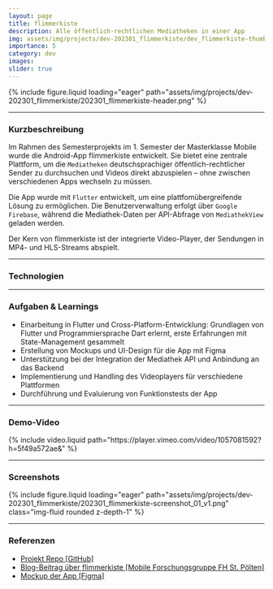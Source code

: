```yaml
---
layout: page
title: flimmerkiste
description: Alle öffentlich-rechtlichen Mediatheken in einer App
img: assets/img/projects/dev-202301_flimmerkiste/dev_flimmerkiste-thumbnail_v1.png
importance: 5
category: dev
images:
slider: true
---
```


<div class="header-pic">
    {% include figure.liquid loading="eager" path="assets/img/projects/dev-202301_flimmerkiste/202301_flimmerkiste-header.png" %}
</div>

---
### Kurzbeschreibung
Im Rahmen des Semesterprojekts im 1. Semester der Masterklasse Mobile wurde die Android-App flimmerkiste entwickelt. 
Sie bietet eine zentrale Plattform, um die `Mediatheken` deutschsprachiger öffentlich-rechtlicher Sender zu durchsuchen
und Videos direkt abzuspielen – ohne zwischen verschiedenen Apps wechseln zu müssen.

Die App wurde mit `Flutter` entwickelt, um eine plattfomübergreifende Lösung zu ermöglichen. Die Benutzerverwaltung 
erfolgt über `Google Firebase`, während die Mediathek-Daten per API-Abfrage von `MediathekView` geladen werden.

Der Kern von flimmerkiste ist der integrierte Video-Player, der Sendungen in MP4- und HLS-Streams abspielt. 

---
### Technologien
<i title="Flutter" class="techstack fa-brands fa-flutter"></i>
<i title="Github" class="techstack fa-brands fa-github"></i>
<i title="Figma" class="techstack fa-brands fa-figma"></i>

---
### Aufgaben & Learnings
- Einarbeitung in Flutter und Cross-Platform-Entwicklung: Grundlagen von Flutter und Programmiersprache Dart erlernt, 
erste Erfahrungen mit State-Management gesammelt
- Erstellung von Mockups und UI-Design für die App mit Figma
- Unterstützung bei der Integration der Mediathek API und Anbindung an das Backend
- Implementierung und Handling des Videoplayers für verschiedene Plattformen
- Durchführung und Evaluierung von Funktionstests der App

---
### Demo-Video
<div class="video-container">
    {% include video.liquid path="https://player.vimeo.com/video/1057081592?h=5f49a572ae&amp" %}
</div>

---
### Screenshots
<swiper-container keyboard="true" navigation="true" pagination="true" pagination-clickable="true" pagination-dynamic-bullets="true" rewind="true">
    <swiper-slide>{% include figure.liquid loading="eager" path="assets/img/projects/dev-202301_flimmerkiste/202301_flimmerkiste-screenshot_01_v1.png" class="img-fluid rounded z-depth-1" %}</swiper-slide>
</swiper-container>

---
### Referenzen
- <a href="https://github.com/untitled-soundtrack/flimmerkiste">Projekt Repo [GitHub]</a>
- <a href="https://mfg.fhstp.ac.at/allgemein/flimmerkiste-semesterprojekt/">Blog-Beitrag über flimmerkiste [Mobile Forschungsgruppe FH St. Pölten]</a>
- <a href="https://www.figma.com/file/19xa2KyqRajSP30BZGQpEa/flimmerkiste?node-id=0%3A1&t=xnQuSn3OtmFcX5Is-1">Mockup der App [Figma]</a>